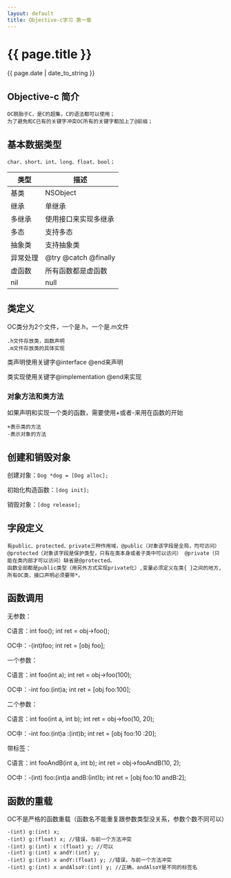 ```yaml
---
layout: default
title: Objective-c学习 第一章
---
```

# {{ page.title }}
{{ page.date | date_to_string }}

## Objective-c 简介

    OC脱胎于C，是C的超集，C的语法都可以使用；
    为了避免和C已有的关键字冲突OC所有的关键字都加上了@前缀；

## 基本数据类型

	char、short、int、long、float、bool；

类型 | 描述
----|----
基类|NSObject
继承|单继承
多继承|使用接口来实现多继承
多态|支持多态
抽象类|支持抽象类
异常处理|@try @catch @finally
虚函数|所有函数都是虚函数
nil|null

## 类定义

OC类分为2个文件，一个是.h，一个是.m文件

    .h文件存放类，函数声明
    .m文件存放类的具体实现

类声明使用关键字@interface @end来声明

类实现使用关键字@implementation @end来实现

### 对象方法和类方法

如果声明和实现一个类的函数，需要使用+或者-来用在函数的开始

    +表示类的方法
    -表示对象的方法

## 创建和销毁对象

创建对象：`Dog *dog = [Dog alloc];`

初始化构造函数：`[dog init];`

销毁对象：`[dog release];`

## 字段定义

    有public、protected、private三种作用域，@public（对象该字段是全局，均可访问） @protected（对象该字段是保护类型，只有在类本身或者子类中可以访问） @private（只能在类内部才可以访问）缺省是@protected。
    函数全部都是public类型（用另外方式实现private化）,变量必须定义在类{ }之间的地方,所有OC类，接口声明必须要带*。

## 函数调用

无参数：

C语言：int foo(); int ret = obj->foo();

OC中：-(int)foo; int ret = [obj foo];

一个参数：

C语言：int foo(int a); int ret = obj->foo(100);

OC中：-int foo:(int)a; int ret = [obj foo:100];

二个参数：

C语言：int foo(int a, int b);  int ret = obj->foo(10, 20);

OC中：-int foo:(int)a :(int)b; int ret = [obj foo:10 :20];

带标签：

C语言：int fooAndB(int a, int b); int ret = obj->fooAndB(10, 2);

OC中：-(int) foo:(int)a andB:(int)b;  int ret = [obj foo:10 andB:2];

## 函数的重载

OC不是严格的函数重载（函数名不能重复跟参数类型没关系，参数个数不同可以）

    -(int) g:(int) x;
    -(int) g:(float) x; //错误，与前一个方法冲突
    -(int) g:(int) x :(float) y; //可以
    -(int) g:(int) x andY:(int) y;
    -(int) g:(int) x andY:(float) y; //错误，与前一个方法冲突
    -(int) g:(int) x andAlsoY:(int) y; //正确，andAlsoY是不同的标签名
